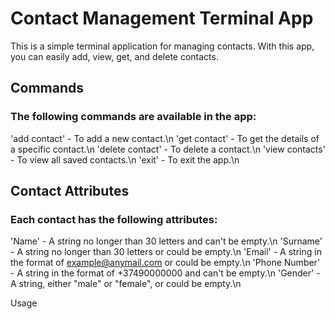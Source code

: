 # Contact Management Terminal App

This is a simple terminal application for managing contacts. With this app, you can easily add, view, get, and delete contacts.

## Commands
### The following commands are available in the app:

'add contact' - To add a new contact.\n
'get contact' - To get the details of a specific contact.\n
'delete contact' - To delete a contact.\n
'view contacts' - To view all saved contacts.\n
'exit' - To exit the app.\n

## Contact Attributes
### Each contact has the following attributes:

'Name' - A string no longer than 30 letters and can't be empty.\n
'Surname' - A string no longer than 30 letters or could be empty.\n
'Email' - A string in the format of example@anymail.com or could be empty.\n
'Phone Number' - A string in the format of +37490000000 and can't be empty.\n
'Gender' - A string, either "male" or "female", or could be empty.\n


Usage
